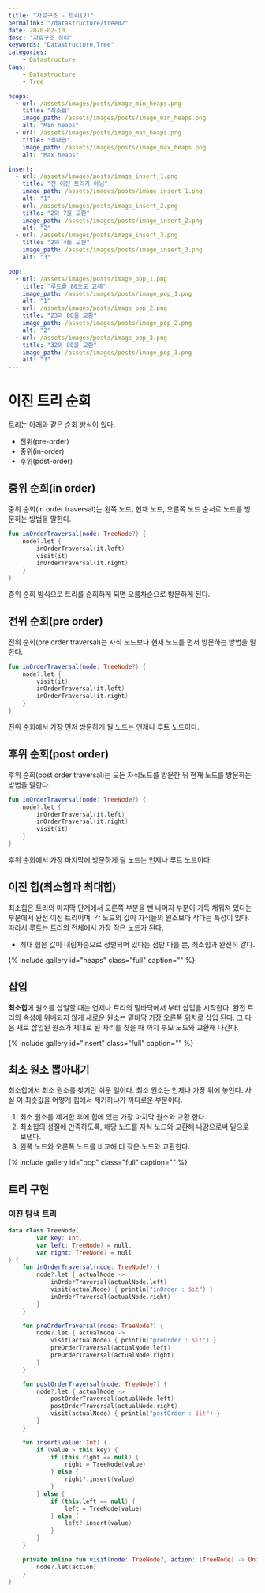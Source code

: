 ```yaml
---
title: "자료구조 - 트리(2)"
permalink: "/datastructure/tree02"
date: 2020-02-10
desc: "자료구조 정리"
keywords: "Datastructure,Tree"
categories: 
    - Datastructure
tags: 
    - Datastructure 
    - Tree

heaps:
  - url: /assets/images/posts/image_min_heaps.png
    title: "최소힙"
    image_path: /assets/images/posts/image_min_heaps.png
    alt: "Min heaps"
  - url: /assets/images/posts/image_max_heaps.png
    title: "최대힙"
    image_path: /assets/images/posts/image_max_heaps.png
    alt: "Max heaps"

insert:
  - url: /assets/images/posts/image_insert_1.png
    title: "전 이진 트리가 아님"
    image_path: /assets/images/posts/image_insert_1.png
    alt: "1"
  - url: /assets/images/posts/image_insert_2.png
    title: "2와 7을 교환"
    image_path: /assets/images/posts/image_insert_2.png
    alt: "2"
  - url: /assets/images/posts/image_insert_3.png
    title: "2와 4를 교환"
    image_path: /assets/images/posts/image_insert_3.png
    alt: "3"

pop:
  - url: /assets/images/posts/image_pop_1.png
    title: "루트를 80으로 교체"
    image_path: /assets/images/posts/image_pop_1.png
    alt: "1"
  - url: /assets/images/posts/image_pop_2.png
    title: "23과 80을 교환"
    image_path: /assets/images/posts/image_pop_2.png
    alt: "2"
  - url: /assets/images/posts/image_pop_3.png
    title: "32와 80을 교환"
    image_path: /assets/images/posts/image_pop_3.png
    alt: "3"
---
```


# 이진 트리 순회

트리는 아래와 같은 순회 방식이 있다.

* 전위(pre-order)
* 중위(in-order)
* 후위(post-order)

## 중위 순회(in order)

중위 순회(in order traversal)는 왼쪽 노드, 현재 노드, 오른쪽 노드 순서로 노드를 방문하는 방법을 말한다.

```kotlin
fun inOrderTraversal(node: TreeNode?) {
    node?.let {
        inOrderTraversal(it.left)
        visit(it)
        inOrderTraversal(it.right)
    }
}
```

중위 순회 방식으로 트리를 순회하게 되면 오름차순으로 방문하게 된다.

## 전위 순회(pre order)

전위 순회(pre order traversal)는 자식 노드보다 현재 노드를 먼저 방문하는 방법을 말한다.

```kotlin
fun inOrderTraversal(node: TreeNode?) {
    node?.let {
        visit(it)
        inOrderTraversal(it.left)
        inOrderTraversal(it.right)
    }
}
```

전위 순회에서 가장 먼저 방문하게 될 노드는 언제나 루트 노드이다.

## 후위 순회(post order)

후위 순회(post order traversal)는 모든 자식노드를 방문한 뒤 현재 노드를 방문하는 방법을 말한다.

```kotlin
fun inOrderTraversal(node: TreeNode?) {
    node?.let {
        inOrderTraversal(it.left)
        inOrderTraversal(it.right)
        visit(it)
    }
}
```

후위 순회에서 가장 마지막에 방문하게 될 노드는 언제나 루트 노드이다.

## 이진 힙(최소힙과 최대힙)

최소힙은 트리의 마지막 단계에서 오른쪽 부분을 뺀 나머지 부분이 가득 채워져 있다는 부분에서 완전 이진 트리이며, 각 노드의 값이 자식들의 원소보다 작다는 특성이 있다. 따라서 루트는 트리의 전체에서 가장 작은 노드가 된다. 

* 최대 힙은 값이 내림차순으로 정렬되어 있다는 점만 다를 뿐, 최소힙과 완전히 같다.

{% include gallery id="heaps" class="full" caption="" %}

## 삽입

<b>최소힙</b>에 원소를 삽일할 때는 언제나 트리의 밑바닥에서 부터 삽입을 시작한다. 완전 트리의 속성에 위배되지 않게 새로운 원소는 밑바닥 가장 오른쪽 위치로 삽입 된다. 그 다음 새로 삽입된 원소가 제대로 된 자리를 찾을 때 까지 부모 노드와 교환해 나간다.

{% include gallery id="insert" class="full" caption="" %}

## 최소 원소 뽑아내기

최소힙에서 최소 원소를 찾기란 쉬운 일이다. 최소 원소는 언제나 가장 위에 놓인다. 사실 이 최솟값을 어떻게 힙에서 제거하냐가 까다로운 부분이다.

1. 최소 원소를 제거한 후에 힙에 있는 가장 마지막 원소와 교환 한다.
2. 최소힙의 성질에 만족하도록, 해당 노드를 자식 노드와 교환해 나감으로써 밑으로 보낸다.
3. 왼쪽 노드와 오른쪽 노드를 비교해 더 작은 노드와 교환한다.

{% include gallery id="pop" class="full" caption="" %}

## 트리 구현

### 이진 탐색 트리

```kotlin
data class TreeNode(
        var key: Int,
        var left: TreeNode? = null,
        var right: TreeNode? = null
) {
    fun inOrderTraversal(node: TreeNode?) {
        node?.let { actualNode ->
            inOrderTraversal(actualNode.left)
            visit(actualNode) { println("inOrder : $it") }
            inOrderTraversal(actualNode.right)
        }
    }

    fun preOrderTraversal(node: TreeNode?) {
        node?.let { actualNode ->
            visit(actualNode) { println("preOrder : $it") }
            preOrderTraversal(actualNode.left)
            preOrderTraversal(actualNode.right)
        }
    }

    fun postOrderTraversal(node: TreeNode?) {
        node?.let { actualNode ->
            postOrderTraversal(actualNode.left)
            postOrderTraversal(actualNode.right)
            visit(actualNode) { println("postOrder : $it") }
        }
    }

    fun insert(value: Int) {
        if (value > this.key) {
            if (this.right == null) {
                right = TreeNode(value)
            } else {
                right?.insert(value)
            }
        } else {
            if (this.left == null) {
                left = TreeNode(value)
            } else {
                left?.insert(value)
            }
        }
    }

    private inline fun visit(node: TreeNode?, action: (TreeNode) -> Unit) {
        node?.let(action)
    }
}
```